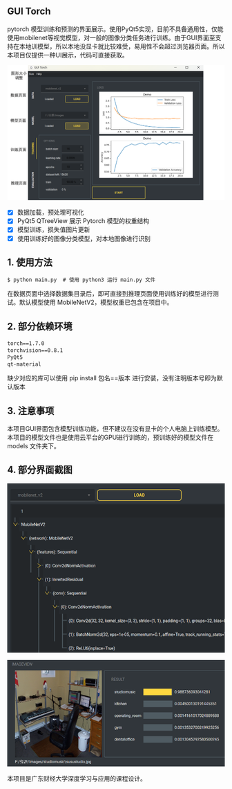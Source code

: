## GUI Torch

pytorch 模型训练和预测的界面展示。使用PyQt5实现，目前不具备通用性，仅能使用mobilenet等视觉模型，对一般的图像分类任务进行训练。由于GUI界面至支持在本地训模型，所以本地没显卡就比较难受，易用性不会超过浏览器页面。所以本项目仅提供一种UI展示，代码可直接获取。

![img](./images/main.png)

- [x] 数据加载，预处理可视化
- [x] PyQt5 QTreeView 展示 Pytorch 模型的权重结构
- [x] 模型训练，损失值图片更新
- [x] 使用训练好的图像分类模型，对本地图像进行识别

## 1. 使用方法
```
$ python main.py  # 使用 python3 运行 main.py 文件
```
在数据页面中选择数据集目录后，即可直接到推理页面使用训练好的模型进行测试。默认模型使用 MobileNetV2，模型权重已包含在项目中。

## 2. 部分依赖环境
```
torch==1.7.0
torchvision==0.8.1
PyQt5
qt-material
```
缺少对应的库可以使用 pip install 包名==版本 进行安装，没有注明版本号即为默认版本

## 3. 注意事项
本项目GUI界面包含模型训练功能，但不建议在没有显卡的个人电脑上训练模型。本项目的模型文件也是使用云平台的GPU进行训练的，预训练好的模型文件在 models 文件夹下。

## 4. 部分界面截图

![model](./images/model.png)

![evaluate](./images/evaluate.png)

本项目是广东财经大学深度学习与应用的课程设计。
